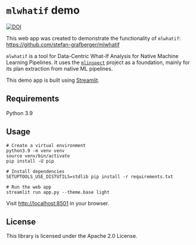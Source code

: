 `mlwhatif` demo
===

[![DOI](https://zenodo.org/badge/610833072.svg)](https://zenodo.org/badge/latestdoi/610833072)

This web app was created to demonstrate the functionality of `mlwhatif`: <https://github.com/stefan-grafberger/mlwhatif>

`mlwhatif` is a tool for Data-Centric What-If Analysis for Native Machine Learning Pipelines. It uses the [`mlinspect`](https://github.com/stefan-grafberger/mlinspect) project as a foundation, mainly for its plan extraction from native ML pipelines.

This demo app is built using [Streamlit](https://streamlit.io).

Requirements
---

Python 3.9

Usage
---

```shell
# Create a virtual environment
python3.9 -m venv venv
source venv/bin/activate
pip install -U pip

# Install dependencies
SETUPTOOLS_USE_DISTUTILS=stdlib pip install -r requirements.txt

# Run the web app
streamlit run app.py --theme.base light
```

Visit <http://localhost:8501> in your browser.

<!-- TODO: Caching -->
<!-- TODO: Pages -->
<!-- TODO: Docker -->
<!-- TODO: Deployment -->

License
---

This library is licensed under the Apache 2.0 License.
